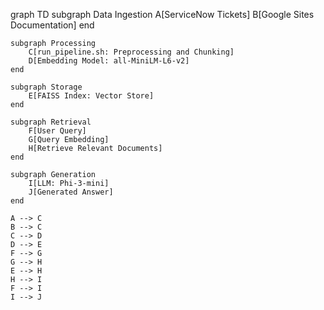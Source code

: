 graph TD
    subgraph Data Ingestion
        A[ServiceNow Tickets]
        B[Google Sites Documentation]
    end

    subgraph Processing
        C[run_pipeline.sh: Preprocessing and Chunking]
        D[Embedding Model: all-MiniLM-L6-v2]
    end

    subgraph Storage
        E[FAISS Index: Vector Store]
    end

    subgraph Retrieval
        F[User Query]
        G[Query Embedding]
        H[Retrieve Relevant Documents]
    end

    subgraph Generation
        I[LLM: Phi-3-mini]
        J[Generated Answer]
    end

    A --> C
    B --> C
    C --> D
    D --> E
    F --> G
    G --> H
    E --> H
    H --> I
    F --> I
    I --> J